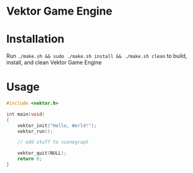 Vektor Game Engine
==============

Installation
==============

Run `./make.sh && sudo ./make.sh install && ./make.sh clean` to build, install, and clean Vektor Game Engine

Usage
==============
```C
#include <vektor.h>

int main(void)
{
	vektor_init("Hello, World!");
	vektor_run();

	// add stuff to scenegraph

	vektor_quit(NULL);
	return 0;
}
```
